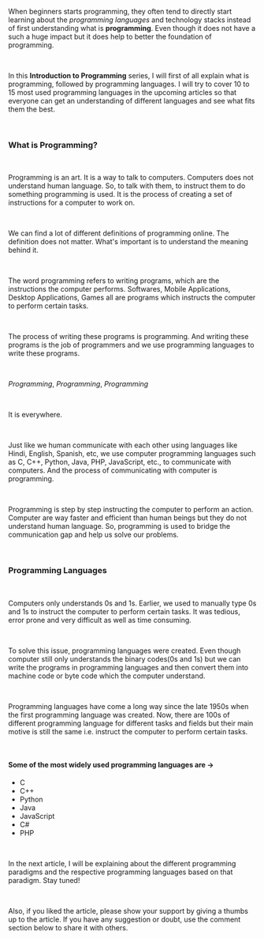 When beginners starts programming, they often tend to directly start learning about the *programming languages* and technology stacks instead of first understanding what is **programming**. Even though it does not have a such a huge impact but it does help to better the foundation of programming. 

&nbsp;

In this **Introduction to Programming** series, I will first of all explain what is programming, followed by programming languages. I will try to cover 10 to 15 most used programming languages in the upcoming articles so that everyone can get an understanding of different languages and see what fits them the best.

&nbsp;


### What is Programming?

&nbsp;


Programming is an art. It is a way to talk to computers. Computers does not understand human language. So, to talk with them, to instruct them to do something programming is used. It is the process of creating a set of instructions for a computer to work on.

&nbsp;


We can find a lot of different definitions of programming online. The definition does not matter. What's important is to understand the meaning behind it. 

&nbsp;


The word programming refers to writing programs, which are the instructions the computer performs. Softwares, Mobile Applications, Desktop Applications, Games all are programs which instructs the computer to perform certain tasks.

&nbsp;


The process of writing these programs is programming. And writing these programs is the job of programmers and we use programming languages to write these programs.

&nbsp;


*Programming*, *Programming*, *Programming*

&nbsp;


It is everywhere.

&nbsp;


Just like we human communicate with each other using languages like Hindi, English, Spanish, etc, we use computer programming languages such as C, C++, Python, Java, PHP, JavaScript, etc., to communicate with computers. And the process of communicating with computer is programming.

&nbsp;


Programming is step by step instructing the computer to perform an action. Computer are way faster and efficient than human beings but they do not understand human language. So, programming is used to bridge the communication gap and help us solve our problems.

&nbsp;


### Programming Languages

&nbsp;


Computers only understands 0s and 1s. Earlier, we used to manually type 0s and 1s to instruct the computer to perform certain tasks. It was tedious, error prone and very difficult as well as time consuming. 

&nbsp;


To solve this issue, programming languages were created. Even though computer still only understands the binary codes(0s and 1s) but we can write the programs in programming languages and then convert them into machine code or byte code which the computer understand.

&nbsp;


Programming languages have come a long way since the late 1950s when the first programming language was created. Now, there are 100s of different programming language for different tasks and fields but their main motive is still the same i.e. instruct the computer to perform certain tasks.

&nbsp;


#### Some of the most widely used programming languages are ->
* C
* C++
* Python
* Java
* JavaScript
* C#
* PHP

&nbsp;


In the next article, I will be explaining about the different programming paradigms and the respective programming languages based on that paradigm. Stay tuned!

&nbsp;

Also, if you liked the article, please show your support by giving a thumbs up to the article. If you have any suggestion or doubt, use the comment section below to share it with others.